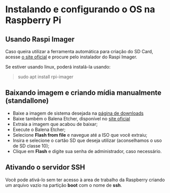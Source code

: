 # Instalando e configurando o OS na Raspberry Pi

## Usando Raspi Imager

Caso queira utilizar a ferramenta automática para criação do SD Card, acesse [o site oficial](https://www.raspberrypi.org/software/) e procure pelo instalador do Raspi Imager.

Se estiver usando linux, poderá instalá-la usando:

> sudo apt install rpi-imager

## Baixando imagem e criando mídia manualmente (standallone)

- Baixe a imagem de sistema desejada na [página de downloads](https://www.raspberrypi.org/software/operating-systems/)
- Baixe também o Balena Etcher, disponível no [site oficial](https://www.balena.io/etcher/?)
- Extraia a imagem que acabou de baixar;
- Execute o Balena Etcher;
- Selecione **Flash from file** e navegue até a ISO que você extraiu;
- Insira e selecione o cartão SD que deseja utilizar (aconselhamos o uso de SD classe 10);
- Clique em **Flash** e digite sua senha de administrador, caso necessário.

## Ativando o servidor SSH

Você pode ativá-lo sem ter acesso à area de trabalho da Raspberry criando um arquivo vazio na partição **boot** com o nome de **ssh**.
